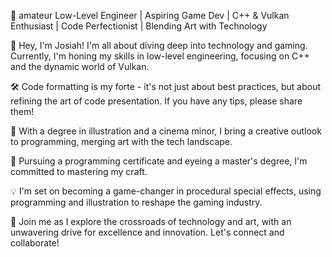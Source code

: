 🔧 amateur Low-Level Engineer | Aspiring Game Dev | C++ & Vulkan Enthusiast | Code Perfectionist | Blending Art with Technology

👋 Hey, I'm Josiah! I'm all about diving deep into technology and gaming. Currently, I'm honing my skills in low-level engineering, focusing on C++ and the dynamic world of Vulkan.

🛠️ Code formatting is my forte - it's not just about best practices, but about refining the art of code presentation. If you have any tips, please share them!

🎨 With a degree in illustration and a cinema minor, I bring a creative outlook to programming, merging art with the tech landscape.

📜 Pursuing a programming certificate and eyeing a master's degree, I'm committed to mastering my craft.

💡 I'm set on becoming a game-changer in procedural special effects, using programming and illustration to reshape the gaming industry.

🌟 Join me as I explore the crossroads of technology and art, with an unwavering drive for excellence and innovation. Let's connect and collaborate!
